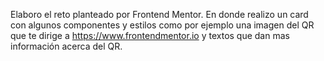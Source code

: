 Elaboro el reto planteado por Frontend Mentor.
En donde realizo un card con algunos componentes y estilos como por ejemplo una imagen del QR que te dirige a https://www.frontendmentor.io
y textos que dan mas información acerca del QR.